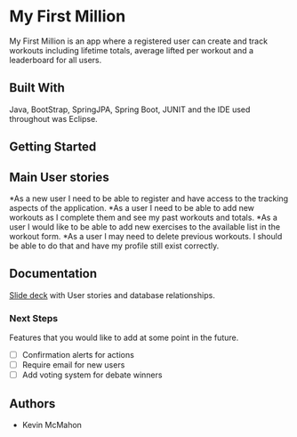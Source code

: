 # My First Million

My First Million is an app where a registered user can create and track workouts including lifetime totals, average lifted per workout and a leaderboard for all users.

## Built With

Java, BootStrap, SpringJPA, Spring Boot, JUNIT and the IDE used throughout was Eclipse.

## Getting Started

## Main User stories
*As a new user I need to be able to register and have access to the tracking aspects of the application.
*As a user I need to be able to add new workouts as I complete them and see my past workouts and totals. 
*As a user I would like to be able to add new exercises to the available list in the workout form.
*As a user I may need to delete previous workouts. I should be able to do that and have my profile still exist correctly.

## Documentation

[Slide deck](https://docs.google.com/presentation/d/1L51mKq_fa_inq1LfV7OJ26C56BQcqK3jeDQFD4AFoUg/edit?usp=sharing) with User stories and database relationships. 

### Next Steps

Features that you would like to add at some point in the future.

- [ ] Confirmation alerts for actions
- [ ] Require email for new users
- [ ] Add voting system for debate winners

## Authors

* Kevin McMahon


